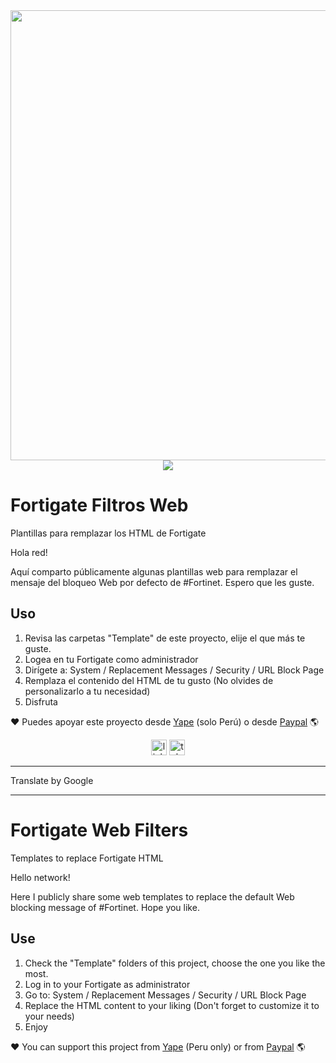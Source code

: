 <img src="https://repository-images.githubusercontent.com/593349812/99371a3f-d8b4-4d60-b361-a2fb0180bb85" width="720px">

<div align="center">
  <img src="https://visitor-badge.laobi.icu/badge?page_id=badchy.Web-filter-Fortigate"  />
</div>

# Fortigate Filtros Web
Plantillas para remplazar los HTML de Fortigate

Hola red!

Aquí comparto públicamente algunas plantillas web para remplazar el mensaje del bloqueo Web por defecto de #Fortinet. Espero que les guste.

## Uso
1. Revisa las carpetas "Template" de este proyecto, elije el que más te guste.
2. Logea en tu Fortigate como administrador
3. Dirígete a:  System / Replacement Messages / Security / URL Block Page
4. Remplaza el contenido del HTML de tu gusto (No olvides de personalizarlo a tu necesidad)
5. Disfruta

❤️ Puedes apoyar este proyecto desde <a href="https://i.ibb.co/kxhg65R/yape-colabora.jpg" target="_blank">Yape</a> (solo Perú) o desde <a href="https://paypal.me/basilioquispe86?country.x=PE&locale.x=es_XC">Paypal</a> 🌎

<div align="center">
  <a href="https://www.linkedin.com/in/basilioquispe" target="_blank"><img src="https://img.shields.io/static/v1?message=LinkedIn&logo=linkedin&label=&color=0077B5&logoColor=white&labelColor=&style=for-the-badge" height="25" alt="linkedin logo"/></a>
  <a href="http://t.me/basilioquispe" target="_blank"><img src="https://img.shields.io/badge/Telegram-2CA5E0?style=flat-squeare&logo=telegram&logoColor=white&labelColor=&style=for-the-badge" height="25" alt="telegram logo"  /></a>
</div>

---

Translate by Google

---

# Fortigate Web Filters
Templates to replace Fortigate HTML

Hello network!

Here I publicly share some web templates to replace the default Web blocking message of #Fortinet. Hope you like.

## Use
1. Check the "Template" folders of this project, choose the one you like the most.
2. Log in to your Fortigate as administrator
3. Go to: System / Replacement Messages / Security / URL Block Page
4. Replace the HTML content to your liking (Don't forget to customize it to your needs)
5. Enjoy

❤️ You can support this project from <a href="https://i.ibb.co/kxhg65R/yape-colabora.jpg" target="_blank">Yape</a> (Peru only) or from <a href="https://paypal.me/basilioquispe86?country.x=PE&locale.x=es_XC">Paypal</a> 🌎